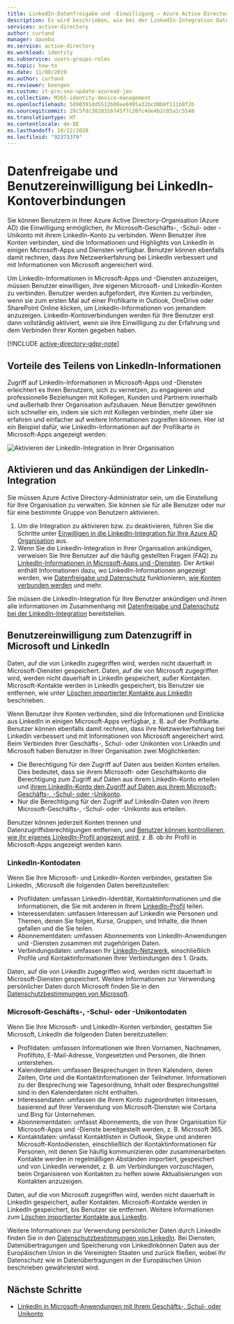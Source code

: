 ```yaml
---
title: LinkedIn-Datenfreigabe und -Einwilligung – Azure Active Directory | Microsoft-Dokumentation
description: Es wird beschrieben, wie bei der LinkedIn-Integration Daten über Microsoft-Apps in Azure Active Directory freigegeben werden.
services: active-directory
author: curtand
manager: daveba
ms.service: active-directory
ms.workload: identity
ms.subservice: users-groups-roles
ms.topic: how-to
ms.date: 11/08/2019
ms.author: curtand
ms.reviewer: beengen
ms.custom: it-pro;seo-update-azuread-jan
ms.collection: M365-identity-device-management
ms.openlocfilehash: 5d90391dd5512b08ee6995a32bcd0b0f111b0f2b
ms.sourcegitcommit: 28c5fdc3828316f45f7c20fc4de4b2c05a1c5548
ms.translationtype: HT
ms.contentlocale: de-DE
ms.lasthandoff: 10/22/2020
ms.locfileid: "92373379"
---
```

# <a name="linkedin-account-connections-data-sharing-and-consent"></a>Datenfreigabe und Benutzereinwilligung bei LinkedIn-Kontoverbindungen

Sie können Benutzern in Ihrer Azure Active Directory-Organisation (Azure AD) die Einwilligung ermöglichen, ihr Microsoft-Geschäfts-, -Schul- oder -Unikonto mit ihrem LinkedIn-Konto zu verbinden. Wenn Benutzer ihre Konten verbinden, sind die Informationen und Highlights von LinkedIn in einigen Microsoft-Apps und Diensten verfügbar. Benutzer können ebenfalls damit rechnen, dass ihre Netzwerkerfahrung bei LinkedIn verbessert und mit Informationen von Microsoft angereichert wird.

Um LinkedIn-Informationen in Microsoft-Apps und -Diensten anzuzeigen, müssen Benutzer einwilligen, ihre eigenen Microsoft- und LinkedIn-Konten zu verbinden. Benutzer werden aufgefordert, ihre Konten zu verbinden, wenn sie zum ersten Mal auf einer Profilkarte in Outlook, OneDrive oder SharePoint Online klicken, um LinkedIn-Informationen von jemandem anzuzeigen. LinkedIn-Kontoverbindungen werden für Ihre Benutzer erst dann vollständig aktiviert, wenn sie ihre Einwilligung zu der Erfahrung und dem Verbinden Ihrer Konten gegeben haben.

[!INCLUDE [active-directory-gdpr-note](../../../includes/gdpr-hybrid-note.md)]

## <a name="benefits-of-sharing-linkedin-information"></a>Vorteile des Teilens von LinkedIn-Informationen

Zugriff auf LinkedIn-Informationen in Microsoft-Apps und -Diensten erleichtert es Ihren Benutzern, sich zu vernetzen, zu engagieren und professionelle Beziehungen mit Kollegen, Kunden und Partnern innerhalb und außerhalb Ihrer Organisation aufzubauen. Neue Benutzer gewöhnen sich schneller ein, indem sie sich mit Kollegen verbinden, mehr über sie erfahren und einfacher auf weitere Informationen zugreifen können. Hier ist ein Beispiel dafür, wie LinkedIn-Informationen auf der Profilkarte in Microsoft-Apps angezeigt werden:

![Aktivieren der LinkedIn-Integration in Ihrer Organisation](./media/linkedin-user-consent/display-example.png)

## <a name="enable-and-announce-linkedin-integration"></a>Aktivieren und das Ankündigen der LinkedIn-Integration

Sie müssen Azure Active Directory-Administrator sein, um die Einstellung für Ihre Organisation zu verwalten. Sie können sie für alle Benutzer oder nur für eine bestimmte Gruppe von Benutzern aktivieren.

1. Um die Integration zu aktivieren bzw. zu deaktivieren, führen Sie die Schritte unter [Einwilligen in die LinkedIn-Integration für Ihre Azure AD Organisation](linkedin-integration.md) aus.
2. Wenn Sie die LinkedIn-Integration in Ihrer Organisation ankündigen, verweisen Sie Ihre Benutzer auf die häufig gestellten Fragen (FAQ) zu [LinkedIn-Informationen in Microsoft-Apps und -Diensten](https://support.office.com/article/about-linkedin-information-and-features-in-microsoft-apps-and-services-dc81cc70-4d64-4755-9f1c-b9536e34d381). Der Artikel enthält Informationen dazu, wo LinkedIn-Informationen angezeigt werden, wie [Datenfreigabe und Datenschutz](https://support.microsoft.com/office/your-data-ae9c08a7-4d06-45b5-a065-320a97bc1400) funktionieren, [wie Konten verbunden werden](https://support.microsoft.com/office/connect-your-linkedin-and-work-or-school-accounts-c7c245f2-fa56-4c9b-ba20-3fceb23c5772) und mehr.

Sie müssen die LinkedIn-Integration für Ihre Benutzer ankündigen und ihnen alle Informationen im Zusammenhang mit [Datenfreigabe und Datenschutz bei der LinkedIn-Integration](https://support.microsoft.com/office/your-data-ae9c08a7-4d06-45b5-a065-320a97bc1400) bereitstellen. 

## <a name="user-consent-for-data-access-in-microsoft-and-linkedin"></a>Benutzereinwilligung zum Datenzugriff in Microsoft und LinkedIn

Daten, auf die von LinkedIn zugegriffen wird, werden nicht dauerhaft in Microsoft-Diensten gespeichert. Daten, auf die von Microsoft zugegriffen wird, werden nicht dauerhaft in LinkedIn gespeichert, außer Kontakten. Microsoft-Kontakte werden in LinkedIn gespeichert, bis Benutzer sie entfernen, wie unter [Löschen importierter Kontakte aus LinkedIn](https://www.linkedin.com/help/linkedin/answer/43377) beschrieben.

Wenn Benutzer ihre Konten verbinden, sind die Informationen und Einblicke aus LinkedIn in einigen Microsoft-Apps verfügbar, z. B. auf der Profilkarte. Benutzer können ebenfalls damit rechnen, dass ihre Netzwerkerfahrung bei LinkedIn verbessert und mit Informationen von Microsoft angereichert wird.
Beim Verbinden ihrer Geschäfts-, Schul- oder Unikonten von LinkedIn und Microsoft haben Benutzer in Ihrer Organisation zwei Möglichkeiten:

* Die Berechtigung für den Zugriff auf Daten aus beiden Konten erteilen. Dies bedeutet, dass sie ihrem Microsoft- oder Geschäftskonto die Berechtigung zum Zugriff auf Daten aus ihrem LinkedIn-Konto erteilen und [ihrem LinkedIn-Konto den Zugriff auf Daten aus ihrem Microsoft-Geschäfts-, -Schul- oder -Unikonto](https://www.linkedin.com/help/linkedin/answer/84077).
* Nur die Berechtigung für den Zugriff auf LinkedIn-Daten von ihrem Microsoft-Geschäfts-, -Schul- oder -Unikonto aus erteilen.

Benutzer können jederzeit Konten trennen und Datenzugriffsberechtigungen entfernen, und [Benutzer können kontrollieren, wie ihr eigenes LinkedIn-Profil angezeigt wird](https://www.linkedin.com/help/linkedin/answer/83), z .B. ob ihr Profil in Microsoft-Apps angezeigt werden kann.

### <a name="linkedin-account-data"></a>LinkedIn-Kontodaten

Wenn Sie Ihre Microsoft- und LinkedIn-Konten verbinden, gestatten Sie LinkedIn, ;Microsoft die folgenden Daten bereitzustellen:

* Profildaten: umfassen LinkedIn-Identität, Kontaktinformationen und die Informationen, die Sie mit anderen in Ihrem [LinkedIn-Profil](https://www.linkedin.com/help/linkedin/answer/15493) teilen.
* Interessendaten: umfassen Interessen auf LinkedIn wie Personen und Themen, denen Sie folgen, Kurse, Gruppen, und Inhalte, die Ihnen gefallen und die Sie teilen.
* Abonnementdaten: umfassen Abonnements von LinkedIn-Anwendungen und -Diensten zusammen mit zugehörigen Daten. 
* Verbindungsdaten: umfassen Ihr [LinkedIn-Netzwerk](https://www.linkedin.com/help/linkedin/answer/110), einschließlich Profile und Kontaktinformationen Ihrer Verbindungen des 1. Grads.

Daten, auf die von LinkedIn zugegriffen wird, werden nicht dauerhaft in Microsoft-Diensten gespeichert. Weitere Informationen zur Verwendung persönlicher Daten durch Microsoft finden Sie in den [Datenschutzbestimmungen von Microsoft](https://privacy.microsoft.com/privacystatement/).

### <a name="microsoft-work-or-school-account-data"></a>Microsoft-Geschäfts-, -Schul- oder -Unikontodaten

Wenn Sie Ihre Microsoft- und LinkedIn-Konten verbinden, gestatten Sie Microsoft, LinkedIn die folgenden Daten bereitzustellen:

* Profildaten: umfassen Informationen wie Ihren Vornamen, Nachnamen, Profilfoto, E-Mail-Adresse, Vorgesetzten und Personen, die Ihnen unterstehen.
* Kalenderdaten: umfassen Besprechungen in Ihren Kalendern, deren Zeiten, Orte und die Kontaktinformationen der Teilnehmer. Informationen zu der Besprechung wie Tagesordnung, Inhalt oder Besprechungstitel sind in den Kalenderdaten nicht enthalten.
* Interessendaten: umfassen die Ihrem Konto zugeordneten Interessen, basierend auf Ihrer Verwendung von Microsoft-Diensten wie Cortana und Bing für Unternehmen.
* Abonnementdaten: umfasst Abonnements, die von Ihrer Organisation für Microsoft-Apps und -Dienste bereitgestellt werden, z. B. Microsoft 365.
* Kontaktdaten: umfasst Kontaktlisten in Outlook, Skype und anderen Microsoft-Kontodiensten, einschließlich der Kontaktinformationen für Personen, mit denen Sie häufig kommunizieren oder zusammenarbeiten. Kontakte werden in regelmäßigen Abständen importiert, gespeichert und von LinkedIn verwendet, z. B. um Verbindungen vorzuschlagen, beim Organisieren von Kontakten zu helfen sowie Aktualisierungen von Kontakten anzuzeigen.

Daten, auf die von Microsoft zugegriffen wird, werden nicht dauerhaft in LinkedIn gespeichert, außer Kontakten. Microsoft-Kontakte werden in LinkedIn gespeichert, bis Benutzer sie entfernen. Weitere Informationen zum [Löschen importierter Kontakte aus LinkedIn](https://www.linkedin.com/help/linkedin/answer/43377).

Weitere Informationen zur Verwendung persönlicher Daten durch LinkedIn finden Sie in den [Datenschutzbestimmungen von LinkedIn](https://www.linkedin.com/legal/privacy-policy). Bei Diensten, Datenübertragungen und Speicherung von LinkedInkönnen Daten aus der Europäischen Union in die Vereinigten Staaten und zurück fließen, wobei Ihr Datenschutz wie in Datenübertragungen in der Europäischen Union beschrieben gewährleistet wird.

## <a name="next-steps"></a>Nächste Schritte

* [LinkedIn in Microsoft-Anwendungen mit Ihrem Geschäfts-, Schul- oder Unikonto](https://www.linkedin.com/help/linkedin/answer/84077)
